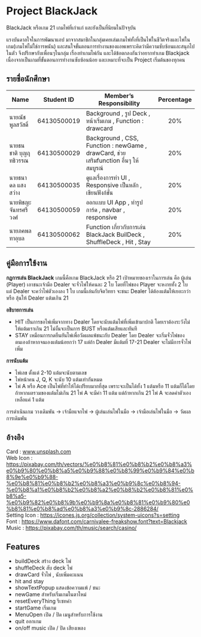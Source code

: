 
# Project BlackJack

BlackJack หรือเกม 21 เกมไพ่ที่เก่าแก่ และยังเป็นที่นิยมในปัจจุบัน

แรงบันดาลใจในการพัฒนาแอป
มาจากสมาชิกในกลุ่มเคยเล่มเกมไพ่ทั้งที่เป็นไพ่ในชีวิตจริงและไพ่ในเกม(เกมไพ่ไม่ใช่การพนัน) และสนใจขั้นตอนการทำงานของแอพเพราะคิดว่ามีความซับซ้อนและสนุกไปในตัว จึงปรึกษากับเพื่อนๆในกลุ่ม เรื่องทำเกมไพ่กัน และได้ข้อตกลงกันว่าอยากทำเกม Blackjack เนื่องจากเป็นเกมที่ขั้นตอนการทำงานซับซ้อนน้อย และเหมาะที่จะเป็น Project เริ่มต้นของทุกคน

## รายชื่อนักศึกษา

| Name | Student ID |  Member’s Responsibility | Percentage |
| - | - | - | :-: |
| นายณัช พูลสวัสดิ์ | 64130500019 | Background , รูป Deck , หน้าเริ่มเกม , Function : drawcard | 20% |
| นายธนชาติ บุญฤทธิวรรณ | 64130500029 | Background , CSS,  Function : newGame , drawCard, ช่วยเสริมfunction อื่นๆ ให้สมบูรณ์  | 20% |
| นายธนาดล แสงสว่าง | 64130500035 | ดูแลเรื่องการทำ UI , Responsive เป็นหลัก , เขียนฟังก์ชั่น | 20% | 
| นายพิชญะ จันทรศรีวงศ์ | 64130500059 | ออกเเบบ UI App , ทำรูปการ์ด , navbar , responsive | 20% |
| นายภคพล ทาอุบล | 64130500062 | Function เกี่ยวกับการเล่น BlackJack BuilDeck , ShuffleDeck , Hit , Stay | 20% |

## คู่มือการใช้งาน
**กฎการเล่น BlackJack**
เกมนี้คือเกม BlackJack หรือ 21
เป้าหมายของเราในการเล่น คือ ผู้เล่น (Player) เอาชนะเจ้ามือ  Dealer จะจั่วไพ่ให้คนละ 2 ใบ โดยที่ไพ่ของ Player
จะหงายทั้ง 2 ใบ แต่ Dealer จะคว่ำไพ่ตัวเองลง 1 ใบ เกมนี้เล่นกับจิตวิทยา จะชนะ Dealer ได้ต้องแต้มให้เยอะกว่า หรือ ลุ้นให้ Dealer
แต้มเกิน 21

            
**อธิบายการเล่น**
- HIT เป็นการขอไพ่เพิ่มจากทาง Dealer โดยจะนับแต้มไพ่ที่เพิ่มเข้ามาปกติ โดยเราต้องระวังไม่ให้แต้มเราเกิน
21 ไม่งั้นจะเป็นการ BUST หรือแต้มเสียและทันที 
- STAY เหมือนการกดยืนยันไพ่เพื่อวัดผลแพ้ชนะกับ Dealer โดย Dealer
จะเริ่มจั่วไพ่ของตนเองถ้าหากจนเองแต้มน้อยกว่า 17 แต่ถ้า Dealer มีแต้มที่ 17-21 Dealer จะไม่มีการจั่วไพ่เพิ่ม

**การนับแต้ม**
- ไพ่เลข ตั้งแต่ 2-10 แต้มจะนับตามเลข
- ไพ่หน้าคน J, Q, K จะนับ 10 แต้มเท่ากันหมด
- ไพ่ A หรือ Ace เป็นไพ่ที่ทำให้ได้เปรียบมากที่สุด เพราะจะเป็นได้ทั้ง 1 แต้มหรือ 11 แต้มก็ได้โดยถ้าหากผลรวมของแต้มไม่เกิน 21 ไพ่ A จะมีค่า 11 แต้ม แต่ถ้าหากเกิน 21 ไพ่ A จะลดค่าตัวเองเหลือแค่ 1 แต้ม

การดำเนินเกม
วางเดิมพัน -> เจ้ามือแจกไพ่ -> ผู้เล่นเล่นไพ่ในมือ -> เจ้ามือเล่นไพ่ในมือ -> วัดผลการเดิมพัน

## อ้างอิง
Card : www.unsplash.com <br/>
Web Icon : https://pixabay.com/th/vectors/%e0%b8%81%e0%b8%b2%e0%b8%a3%e0%b9%80%e0%b8%a5%e0%b9%88%e0%b8%99%e0%b9%84%e0%b8%9e%e0%b9%88-%e0%b8%81%e0%b8%b2%e0%b8%a3%e0%b9%8c%e0%b8%94-%e0%b8%a1%e0%b8%b2%e0%b8%a2%e0%b8%b2%e0%b8%81%e0%b8%a5-%e0%b9%82%e0%b8%9b%e0%b9%8a%e0%b8%81%e0%b9%80%e0%b8%81%e0%b8%ad%e0%b8%a3%e0%b9%8c-2886284/
 <br/>
Setting Icon : https://icones.js.org/collection/system-uicons?s=setting
 <br/>
Font : https://www.dafont.com/carnivalee-freakshow.font?text=Blackjack
 <br/>
Music : https://pixabay.com/th/music/search/casino/ <br/>

## Features
- buildDeck สร้าง deck ไพ่
- shuffleDeck สับ deck ไพ่
- drawCard จั่วไพ่ , นับเพิ่มคะแนน
- hit and stay 
- showTextPopup แสดงข้อความแพ้ / ชนะ
- newGame สำหรับเริ่มเกมในตาใหม่
- resetEveryThing รีเซทค่า
- startGame เริ่มเกม
- MenuOpen เปิด / ปิด เมนูสำหรับการใช้งาน
- quit ออกเกม
- on/off music เปิด / ปิด เสียงเพลง


